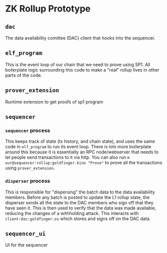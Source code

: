 # ZK Rollup Prototype

## `dac`
The data availability comittee (DAC) client that hooks into the sequencer.

## `elf_program`
This is the event loop of our chain that we need to prove using SP1. All boilerplate logic surrounding this code to make a "real" rollup lives in other parts of the code.

## `prover_extension`
Runtime extension to get proofs of sp1 program

## `sequencer`
### `sequencer` process
This keeps track of state (tx history, and chain state), and uses the same code in `elf_program` to run its event loop. There is lots more boilerplate around this because it is essentially an RPC node/webserver that needs to let people send transactions to it via http. You can also run `m our@sequencer:rollup:goldfinger.kino "Prove"` to prove all the transactions using `prover_extension`.
### `disperser` process
This is responsible for "dispersing" the batch data to the data availability members. Before any batch is posted to update the L1 rollup state, the disperser sends all the state to the DAC members who sign off that they have seen it. This is then used to verify that the data was made available, reducing the changes of a withholding attack. This interacts with `client:dac:goldfinger.os` which stores and signs off on the DAC data.

## `sequencer_ui`
UI for the sequencer